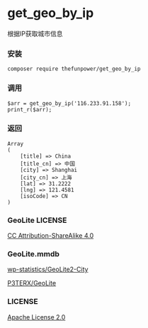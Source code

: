 # get_geo_by_ip

根据IP获取城市信息

### 安装 

~~~
composer require thefunpower/get_geo_by_ip
~~~

### 调用

~~~
$arr = get_geo_by_ip('116.233.91.158');
print_r($arr); 
~~~

### 返回

~~~
Array
(
    [title] => China
    [title_cn] => 中国
    [city] => Shanghai
    [city_cn] => 上海
    [lat] => 31.2222
    [lng] => 121.4581
    [isoCode] => CN
)
~~~



###  GeoLite LICENSE

[CC Attribution-ShareAlike 4.0](https://dev.maxmind.com/geoip/geolite2-free-geolocation-data?lang=en)

### GeoLite.mmdb

[wp-statistics/GeoLite2-City](https://github.com/wp-statistics/GeoLite2-City.git)

[P3TERX/GeoLite](https://github.com/P3TERX/GeoLite.mmdb)



### LICENSE

[Apache License 2.0](LICENSE)

